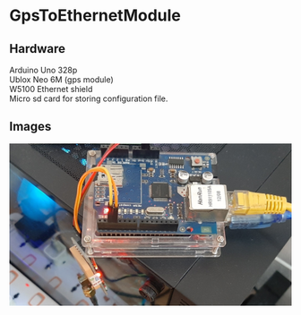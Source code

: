 # GpsToEthernetModule

## Hardware
Arduino Uno 328p  
Ublox Neo 6M (gps module)  
W5100 Ethernet shield  
Micro sd card for storing configuration file. 

## Images  
![alt text](https://github.com/linhdh/GpsToEthernetModule/blob/main/images/arduino_uno_neo_gps_w5100_ethernet.jpg?raw=true)  
